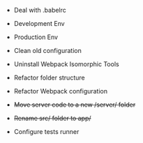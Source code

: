 - Deal with .babelrc

- Development Env

- Production Env

- Clean old configuration

- Uninstall Webpack Isomorphic Tools

- Refactor folder structure

- Refactor Webpack configuration

- ~~Move server code to a new /server/ folder~~

- ~~Rename src/ folder to app/~~

- Configure tests runner
